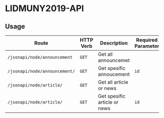 # LIDMUNY2019-API
## Usage

| Route | HTTP Verb | Description | Required Parameter | Optional Parameter |
|---|---|---|---|---|
| `/jsonapi/node/announcement` | `GET` | Get all announcemet |  | 
| `/jsonapi/node/announcement/` | `GET` | Get spesific annoucement | `id` | 
| `/jsonapi/node/article/` | `GET` | Get all article or news |  |
| `/jsonapi/node/article/` | `GET` | Get spesific article or news | `id` |


